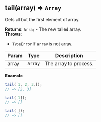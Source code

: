 <a name="tail"></a>

## tail(array) ⇒ <code>Array</code>
Gets all but the first element of array.

**Returns**: <code>Array</code> - The new tailed array.  
**Throws**:

- <code>TypeError</code> If `array` is not array.


| Param | Type | Description |
| --- | --- | --- |
| array | <code>Array</code> | The array to process. |

**Example**  
```js
tail([1, 2, 3,]);
// => [2, 3]

tail([1]);
// => []

tail([]);
// => []
```

